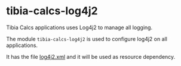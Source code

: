 # tibia-calcs-log4j2

Tibia Calcs applications uses Log4j2 to manage all logging.

The module `tibia-calcs-log4j2` is used to configure log4j2 on all applications.

It has the file [log4j2.xml](src\main\resources\log4j2.yml) and it will be used as resource dependency.
